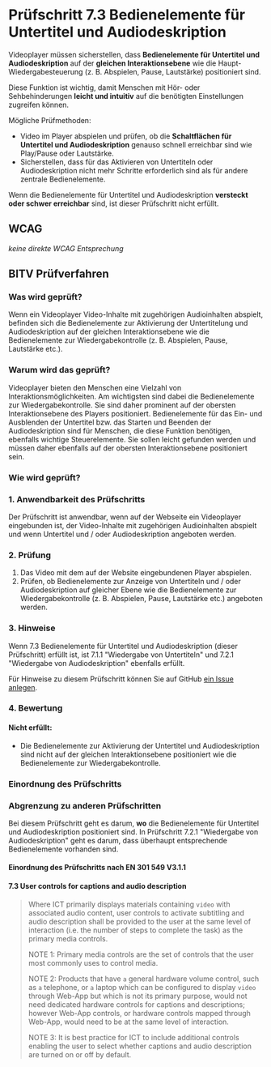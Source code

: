 # Prüfschritt 7.3 Bedienelemente für Untertitel und Audiodeskription

Videoplayer müssen sicherstellen, dass **Bedienelemente für Untertitel und Audiodeskription** auf der **gleichen Interaktionsebene** wie die Haupt-Wiedergabesteuerung (z. B. Abspielen, Pause, Lautstärke) positioniert sind.

Diese Funktion ist wichtig, damit Menschen mit Hör- oder Sehbehinderungen **leicht und intuitiv** auf die benötigten Einstellungen zugreifen können.

Mögliche Prüfmethoden:

-   Video im Player abspielen und prüfen, ob die **Schaltflächen für Untertitel und Audiodeskription** genauso schnell erreichbar sind wie Play/Pause oder Lautstärke.
-   Sicherstellen, dass für das Aktivieren von Untertiteln oder Audiodeskription nicht mehr Schritte erforderlich sind als für andere zentrale Bedienelemente.

Wenn die Bedienelemente für Untertitel und Audiodeskription **versteckt oder schwer erreichbar** sind, ist dieser Prüfschritt nicht erfüllt.

## WCAG

_keine direkte WCAG Entsprechung_

## BITV Prüfverfahren

### Was wird geprüft?

Wenn ein Videoplayer Video-Inhalte mit zugehörigen Audioinhalten abspielt, befinden sich die Bedienelemente zur Aktivierung der Untertitelung und Audiodeskription auf der gleichen Interaktionsebene wie die Bedienelemente zur Wiedergabekontrolle (z. B. Abspielen, Pause, Lautstärke etc.).

### Warum wird das geprüft?

Videoplayer bieten den Menschen eine Vielzahl von Interaktionsmöglichkeiten. Am wichtigsten sind dabei die Bedienelemente zur Wiedergabekontrolle. Sie sind daher prominent auf der obersten Interaktionsebene des Players positioniert. Bedienelemente für das Ein- und Ausblenden der Untertitel bzw. das Starten und Beenden der Audiodeskription sind für Menschen, die diese Funktion benötigen, ebenfalls wichtige Steuerelemente. Sie sollen leicht gefunden werden und müssen daher ebenfalls auf der obersten Interaktionsebene positioniert sein.

### Wie wird geprüft?

### 1\. Anwendbarkeit des Prüfschritts

Der Prüfschritt ist anwendbar, wenn auf der Webseite ein Videoplayer eingebunden ist, der Video-Inhalte mit zugehörigen Audioinhalten abspielt und wenn Untertitel und / oder Audiodeskription angeboten werden.

### 2\. Prüfung

1.  Das Video mit dem auf der Website eingebundenen Player abspielen.
2.  Prüfen, ob Bedienelemente zur Anzeige von Untertiteln und / oder Audiodeskription auf gleicher Ebene wie die Bedienelemente zur Wiedergabekontrolle (z. B. Abspielen, Pause, Lautstärke etc.) angeboten werden.

### 3\. Hinweise

Wenn 7.3 Bedienelemente für Untertitel und Audiodeskription (dieser Prüfschritt) erfüllt ist, ist 7.1.1 "Wiedergabe von Untertiteln" und 7.2.1 "Wiedergabe von Audiodeskription" ebenfalls erfüllt.

Für Hinweise zu diesem Prüfschritt können Sie auf GitHub [ein Issue anlegen](https://github.com/BIK-BITV/BIK-Web-Test/issues).

### 4\. Bewertung

#### Nicht erfüllt:

-   Die Bedienelemente zur Aktivierung der Untertitel und Audiodeskription sind nicht auf der gleichen Interaktionsebene positioniert wie die Bedienelemente zur Wiedergabekontrolle.

### Einordnung des Prüfschritts

### Abgrenzung zu anderen Prüfschritten

Bei diesem Prüfschritt geht es darum, **wo** die Bedienelemente für Untertitel und Audiodeskription positioniert sind. In Prüfschritt 7.2.1 "Wiedergabe von Audiodeskription" geht es darum, dass überhaupt entsprechende Bedienelemente vorhanden sind.

#### Einordnung des Prüfschritts nach EN 301 549 V3.1.1

#### 7.3 User controls for captions and audio description

> Where ICT primarily displays materials containing `video` with associated audio content, user controls to activate subtitling and audio description shall be provided to the user at the same level of interaction (i.e. the number of steps to complete the task) as the primary media controls.
>
> NOTE 1: Primary media controls are the set of controls that the user most commonly uses to control media.
>
> NOTE 2: Products that have `a` general hardware volume control, such as `a` telephone, or `a` laptop which can be configured to display `video` through Web-App but which is not its primary purpose, would not need dedicated hardware controls for captions and descriptions; however Web-App controls, or hardware controls mapped through Web-App, would need to be at the same level of interaction.
>
> NOTE 3: It is best practice for ICT to include additional controls enabling the user to select whether captions and audio description are turned on or off by default.

